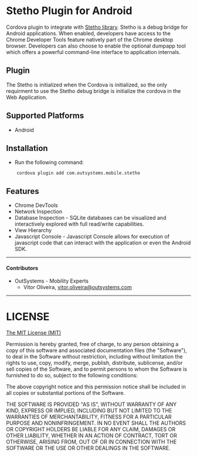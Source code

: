 # Stetho Plugin for Android


Cordova plugin to integrate with [Stetho library](http://facebook.github.io/stetho/). Stetho is a debug bridge for Android applications. When enabled, developers have access to the Chrome Developer Tools feature natively part of the Chrome desktop browser. Developers can also choose to enable the optional dumpapp tool which offers a powerful command-line interface to application internals. 

## Plugin

The Stetho is initialized when the Cordova is initialized, so the only requirment to use the Stetho debug bridge is initialize the cordova in the Web Application. 

## Supported Platforms

 - Android 


## Installation
- Run the following command:

```shell
    cordova plugin add com.outsystems.mobile.stetho 
``` 

## Features

- Chrome DevTools
- Network Inspection
- Database Inspection - SQLite databases can be visualized and interactively explored with full read/write capabilities.
- View Hierarchy
- Javascript Console - Javascript Console allows for execution of javascript code that can interact with the application or even the Android SDK. 

---

#### Contributors
- OutSystems - Mobility Experts
   - Vitor Oliveira, <vitor.oliveira@outsystems.com>
---

LICENSE
=======


[The MIT License (MIT)](http://www.opensource.org/licenses/mit-license.html)

Permission is hereby granted, free of charge, to any person obtaining a copy
of this software and associated documentation files (the "Software"), to deal
in the Software without restriction, including without limitation the rights
to use, copy, modify, merge, publish, distribute, sublicense, and/or sell
copies of the Software, and to permit persons to whom the Software is
furnished to do so, subject to the following conditions:

The above copyright notice and this permission notice shall be included in
all copies or substantial portions of the Software.

THE SOFTWARE IS PROVIDED "AS IS", WITHOUT WARRANTY OF ANY KIND, EXPRESS OR
IMPLIED, INCLUDING BUT NOT LIMITED TO THE WARRANTIES OF MERCHANTABILITY,
FITNESS FOR A PARTICULAR PURPOSE AND NONINFRINGEMENT. IN NO EVENT SHALL THE
AUTHORS OR COPYRIGHT HOLDERS BE LIABLE FOR ANY CLAIM, DAMAGES OR OTHER
LIABILITY, WHETHER IN AN ACTION OF CONTRACT, TORT OR OTHERWISE, ARISING FROM,
OUT OF OR IN CONNECTION WITH THE SOFTWARE OR THE USE OR OTHER DEALINGS IN
THE SOFTWARE.